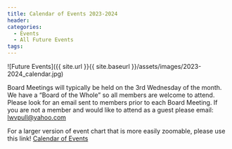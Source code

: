 ```yaml
---
title: Calendar of Events 2023-2024
header:
categories:
  - Events
  - All Future Events
tags:
---
```


![Future Events]({{ site.url }}{{ site.baseurl }}/assets/images/2023-2024_calendar.jpg)

Board Meetings will typically be held on the 3rd Wednesday of the month.  We have a “Board of the Whole” so all members are welcome to attend.  Please look for an email sent to members prior to each Board Meeting.  If you are not a member and would like to attend as a guest please email: [lwvpull@yahoo.com](mailto:lwvpull@yahoo.com)

For a larger version of event chart that is more easily zoomable, please use this link! [Calendar of Events](https://lwvpullman.org/assets/PDFs/_2023-2024_calendar.pdf)
